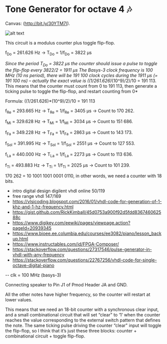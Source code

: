 # Tone Generator for octave 4 :notes:

Canvas: (http://bit.ly/30YTM7I). 


![alt text](https://github.com/vjhansen/tone_generator/blob/master/W04D1ToneGenerator.png?raw=true)

This circuit is a modulus counter plus toggle flip-flop.

f<sub>Do</sub> = 261.626 Hz -> T<sub>Do</sub> = 1/f<sub>Do</sub> = 3822 µs 

*Since the period T<sub>Do</sub> = 3822 µs the counter should issue a pulse to toggle the flip-flop every 3822/2 = 1911 µs* 
*The Basys-3 clock frequency is 100 MHz (10 ns period), there will be 191 100 clock cycles during the 1911 µs (= 191 100 ns) – actually the exact value is ((1/261.626)*(10^9)/2)/10 = 191 113. This means that the counter must count from 0 to 191 113, then generate a ticking pulse to toggle the flip-flop, and restart counting from 0*

Formula: ((1/261.626)*(10^9)/2)/10 = 191 113

f<sub>Re</sub> = 293.665 Hz -> T<sub>Re</sub> = 1/f<sub>Re</sub> = 3405 µs -> Count to 170 262.

f<sub>Mi</sub> = 329.628 Hz -> T<sub>Mi</sub> = 1/f<sub>Mi</sub> = 3034 µs -> Count to 151 686.

f<sub>Fa</sub> = 349.228 Hz -> T<sub>Fa</sub> = 1/f<sub>Fa</sub> = 2863 µs -> Count to 143 173.

f<sub>Sol</sub> = 391.995 Hz -> T<sub>Sol</sub> = 1/f<sub>Sol</sub> = 2551 µs -> Count to 127 553.

f<sub>La</sub> = 440.000 Hz -> T<sub>La</sub> = 1/f<sub>La</sub> = 2273 µs -> Count to 113 636.

f<sub>Ti</sub> = 493.883 Hz -> T<sub>Ti</sub> = 1/f<sub>Ti</sub> = 2025 µs -> Count to 101 239.


170 262 = 10 1001 1001 0001 0110, in other words, we need a counter with 18 bits.


* intro digital design digilent vhdl online 50/119
* free range vhdl 147/169
* https://vlsicoding.blogspot.com/2016/01/vhdl-code-for-generation-of-1-khz-and-1-hz-frequency.html
* https://gist.github.com/RickKimball/45d0753a900f92d5fdd836746062588c
* https://www.digikey.com/eewiki/pages/viewpage.action?pageId=20939345
* https://www.bioee.ee.columbia.edu/courses/ee3082/piano/lesson_backup.html
* https://www.instructables.com/id/FPGA-Composer/
* https://stackoverflow.com/questions/27317546/pulse-generator-in-vhdl-with-any-frequency
* https://stackoverflow.com/questions/22767256/vhdl-code-for-single-octave-digital-piano



-- clk = 100 MHz (basys-3)

Connecting speaker to Pin J1 of Pmod Header JA and GND.

All the other notes have higher frequency, so the counter will restart at lower values.

This means that we need an 18-bit counter with a synchronous clear input, and a small combinational circuit that will set “clear" to ‘1’ when the counter reaches the value corresponding to the external switch pattern that defines the note. The same ticking pulse driving the counter “clear" input will toggle the flip-flop, so I think that it’s just these three blocks: counter + combinational circuit + toggle flip-flop.

